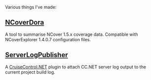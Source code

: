 Various things I've made:

## [NCoverDora](NCoverDora.md) ##
A tool to summarise NCover 1.5.x coverage data. Compatible with NCoverExplorer 1.4.0.7 configuration files.

## [ServerLogPublisher](ServerLogPublisher.md) ##
A [CruiseControl.NET](http://confluence.public.thoughtworks.org/display/CCNET) plugin to attach CC.NET server log output to the current project build log.